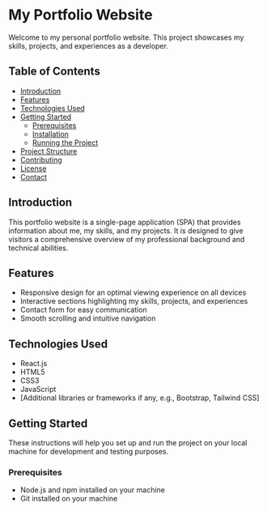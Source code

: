 # My Portfolio Website

Welcome to my personal portfolio website. This project showcases my skills, projects, and experiences as a developer.

## Table of Contents

- [Introduction](#introduction)
- [Features](#features)
- [Technologies Used](#technologies-used)
- [Getting Started](#getting-started)
  - [Prerequisites](#prerequisites)
  - [Installation](#installation)
  - [Running the Project](#running-the-project)
- [Project Structure](#project-structure)
- [Contributing](#contributing)
- [License](#license)
- [Contact](#contact)

## Introduction

This portfolio website is a single-page application (SPA) that provides information about me, my skills, and my projects. It is designed to give visitors a comprehensive overview of my professional background and technical abilities.

## Features

- Responsive design for an optimal viewing experience on all devices
- Interactive sections highlighting my skills, projects, and experiences
- Contact form for easy communication
- Smooth scrolling and intuitive navigation

## Technologies Used

- React.js
- HTML5
- CSS3
- JavaScript
- [Additional libraries or frameworks if any, e.g., Bootstrap, Tailwind CSS]

## Getting Started

These instructions will help you set up and run the project on your local machine for development and testing purposes.

### Prerequisites

- Node.js and npm installed on your machine
- Git installed on your machine

